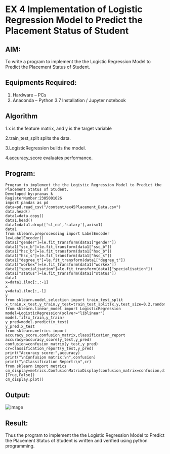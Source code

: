 # EX 4 Implementation of Logistic Regression Model to Predict the Placement Status of Student

## AIM:
To write a program to implement the the Logistic Regression Model to Predict the Placement Status of Student.

## Equipments Required:
1. Hardware – PCs
2. Anaconda – Python 3.7 Installation / Jupyter notebook

## Algorithm
1.x is the feature matrix, and y is the target variable

2.train_test_split splits the data.

3.LogisticRegression builds the model.

4.accuracy_score evaluates performance. 

## Program:
```
Program to implement the the Logistic Regression Model to Predict the Placement Status of Student.
Developed by:pranav k
RegisterNumber:2305001026  
import pandas as pd
data=pd.read_csv("/content/ex45Placement_Data.csv")
data.head()
data1=data.copy()
data1.head()
data1=data1.drop(['sl_no','salary'],axis=1)
data1
from sklearn.preprocessing import LabelEncoder
le=LabelEncoder()
data1["gender"]=le.fit_transform(data1["gender"])
data1["ssc_b"]=le.fit_transform(data1["ssc_b"])
data1["hsc_b"]=le.fit_transform(data1["hsc_b"])
data1["hsc_s"]=le.fit_transform(data1["hsc_s"])
data1["degree_t"]=le.fit_transform(data1["degree_t"])
data1["workex"]=le.fit_transform(data1["workex"])
data1["specialisation"]=le.fit_transform(data1["specialisation"])
data1["status"]=le.fit_transform(data1["status"])
data1
x=data1.iloc[:,:-1]
x
y=data1.iloc[:,-1]
y
from sklearn.model_selection import train_test_split
x_train,x_test,y_train,y_test=train_test_split(x,y,test_size=0.2,random_state=0)
from sklearn.linear_model import LogisticRegression
model=LogisticRegression(solver="liblinear")
model.fit(x_train,y_train)
y_pred=model.predict(x_test)
y_pred,x_test
from sklearn.metrics import accuracy_score,confusion_matrix,classification_report
accuracy=accuracy_score(y_test,y_pred)
confusion=confusion_matrix(y_test,y_pred)
cr=classification_report(y_test,y_pred)
print("Accuracy score:",accuracy)
print("\nConfusion matrix:\n",confusion)
print("\nClassification Report:\n",cr)
from sklearn import metrics
cm_display=metrics.ConfusionMatrixDisplay(confusion_matrix=confusion,display_labels=[True,False])
cm_display.plot()
```

## Output:
![image](https://github.com/user-attachments/assets/973b036b-2771-453b-b05c-4b223b0e7038)



## Result:
Thus the program to implement the the Logistic Regression Model to Predict the Placement Status of Student is written and verified using python programming.
